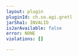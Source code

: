 ```yaml
---
layout: plugin
pluginId: ch.so.agi.gretl
jarSha1: INVALID
isJarAvailable: false
error: NONE
violations: []

---
```

